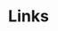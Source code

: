 ---
title: Links

menu:
  main: 
    weight: 4
    params:
      icon: link

links:
  - title: 🍬 Clansty
    description: An adorable and charming catgirl!
    website: https://nyac.at
  - title: 🐺 QYL27
    description: "\"A young girl in where lights and shadows intertwine, travels around the world via the Bitstream.\""
    website: https://www.qy.al
  - title: 🐱 JackieCat
    description: 
    website: https://jackiecat.top
  - title: 🎨 TaranakiNeko
    description: "\"A cat lying on the keyboard.\""
    website: https://nekoq.top
  - title: 👺 Winslow S.E.M.
    description: a Tengu Youkai!
    website: https://winsloweric.com

comments: false
---